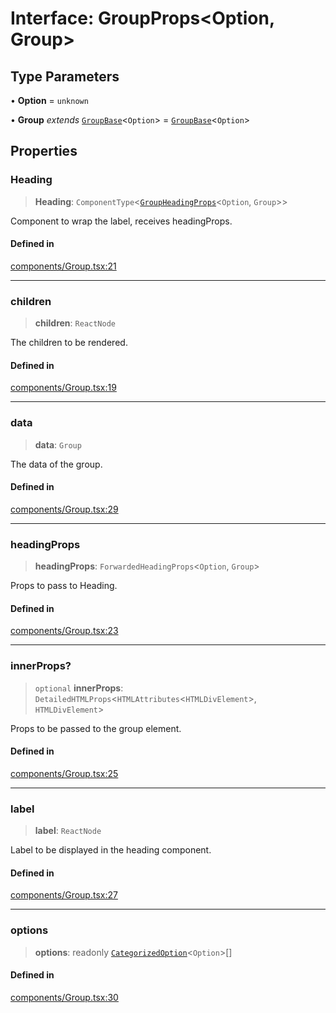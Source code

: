 # Interface: GroupProps\<Option, Group\>

## Type Parameters

• **Option** = `unknown`

• **Group** *extends* [`GroupBase`](GroupBase.md)\<`Option`\> = [`GroupBase`](GroupBase.md)\<`Option`\>

## Properties

### Heading

> **Heading**: `ComponentType`\<[`GroupHeadingProps`](../type-aliases/GroupHeadingProps.md)\<`Option`, `Group`\>\>

Component to wrap the label, receives headingProps.

#### Defined in

[components/Group.tsx:21](https://github.com/cluk3/react-select/blob/ed039925bb007c645df3b023879a7c98ae8eeccd/packages/react-select/src/components/Group.tsx#L21)

***

### children

> **children**: `ReactNode`

The children to be rendered.

#### Defined in

[components/Group.tsx:19](https://github.com/cluk3/react-select/blob/ed039925bb007c645df3b023879a7c98ae8eeccd/packages/react-select/src/components/Group.tsx#L19)

***

### data

> **data**: `Group`

The data of the group.

#### Defined in

[components/Group.tsx:29](https://github.com/cluk3/react-select/blob/ed039925bb007c645df3b023879a7c98ae8eeccd/packages/react-select/src/components/Group.tsx#L29)

***

### headingProps

> **headingProps**: `ForwardedHeadingProps`\<`Option`, `Group`\>

Props to pass to Heading.

#### Defined in

[components/Group.tsx:23](https://github.com/cluk3/react-select/blob/ed039925bb007c645df3b023879a7c98ae8eeccd/packages/react-select/src/components/Group.tsx#L23)

***

### innerProps?

> `optional` **innerProps**: `DetailedHTMLProps`\<`HTMLAttributes`\<`HTMLDivElement`\>, `HTMLDivElement`\>

Props to be passed to the group element.

#### Defined in

[components/Group.tsx:25](https://github.com/cluk3/react-select/blob/ed039925bb007c645df3b023879a7c98ae8eeccd/packages/react-select/src/components/Group.tsx#L25)

***

### label

> **label**: `ReactNode`

Label to be displayed in the heading component.

#### Defined in

[components/Group.tsx:27](https://github.com/cluk3/react-select/blob/ed039925bb007c645df3b023879a7c98ae8eeccd/packages/react-select/src/components/Group.tsx#L27)

***

### options

> **options**: readonly [`CategorizedOption`](CategorizedOption.md)\<`Option`\>[]

#### Defined in

[components/Group.tsx:30](https://github.com/cluk3/react-select/blob/ed039925bb007c645df3b023879a7c98ae8eeccd/packages/react-select/src/components/Group.tsx#L30)
